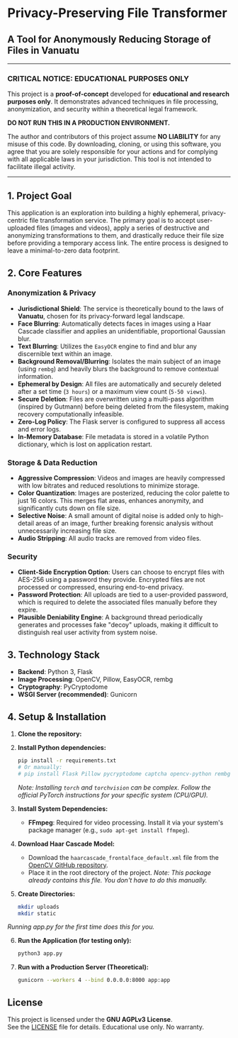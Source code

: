 # Privacy-Preserving File Transformer

## A Tool for Anonymously Reducing Storage of Files in Vanuatu

---

### **CRITICAL NOTICE: EDUCATIONAL PURPOSES ONLY**

This project is a **proof-of-concept** developed for **educational and research purposes only**. It demonstrates advanced techniques in file processing, anonymization, and security within a theoretical legal framework.

**DO NOT RUN THIS IN A PRODUCTION ENVIRONMENT.**

The author and contributors of this project assume **NO LIABILITY** for any misuse of this code. By downloading, cloning, or using this software, you agree that you are solely responsible for your actions and for complying with all applicable laws in your jurisdiction. This tool is not intended to facilitate illegal activity.

---

## 1. Project Goal

This application is an exploration into building a highly ephemeral, privacy-centric file transformation service. The primary goal is to accept user-uploaded files (images and videos), apply a series of destructive and anonymizing transformations to them, and drastically reduce their file size before providing a temporary access link. The entire process is designed to leave a minimal-to-zero data footprint.

## 2. Core Features

### Anonymization & Privacy
* **Jurisdictional Shield**: The service is theoretically bound to the laws of **Vanuatu**, chosen for its privacy-forward legal landscape.
* **Face Blurring**: Automatically detects faces in images using a Haar Cascade classifier and applies an unidentifiable, proportional Gaussian blur.
* **Text Blurring**: Utilizes the `EasyOCR` engine to find and blur any discernible text within an image.
* **Background Removal/Blurring**: Isolates the main subject of an image (using `rembg`) and heavily blurs the background to remove contextual information.
* **Ephemeral by Design**: All files are automatically and securely deleted after a set time (`3 hours`) or a maximum view count (`5-50 views`).
* **Secure Deletion**: Files are overwritten using a multi-pass algorithm (inspired by Gutmann) before being deleted from the filesystem, making recovery computationally infeasible.
* **Zero-Log Policy**: The Flask server is configured to suppress all access and error logs.
* **In-Memory Database**: File metadata is stored in a volatile Python dictionary, which is lost on application restart.

### Storage & Data Reduction
* **Aggressive Compression**: Videos and images are heavily compressed with low bitrates and reduced resolutions to minimize storage.
* **Color Quantization**: Images are posterized, reducing the color palette to just 16 colors. This merges flat areas, enhances anonymity, and significantly cuts down on file size.
* **Selective Noise**: A small amount of digital noise is added only to high-detail areas of an image, further breaking forensic analysis without unnecessarily increasing file size.
* **Audio Stripping**: All audio tracks are removed from video files.

### Security
* **Client-Side Encryption Option**: Users can choose to encrypt files with AES-256 using a password they provide. Encrypted files are not processed or compressed, ensuring end-to-end privacy.
* **Password Protection**: All uploads are tied to a user-provided password, which is required to delete the associated files manually before they expire.
* **Plausible Deniability Engine**: A background thread periodically generates and processes fake "decoy" uploads, making it difficult to distinguish real user activity from system noise.

## 3. Technology Stack

* **Backend**: Python 3, Flask
* **Image Processing**: OpenCV, Pillow, EasyOCR, rembg
* **Cryptography**: PyCryptodome
* **WSGI Server (recommended)**: Gunicorn

## 4. Setup & Installation

1.  **Clone the repository:**

2.  **Install Python dependencies:**
    ```bash
    pip install -r requirements.txt
    # Or manually:
    # pip install Flask Pillow pycryptodome captcha opencv-python rembg easyocr torch torchvision
    ```
    *Note: Installing `torch` and `torchvision` can be complex. Follow the official PyTorch instructions for your specific system (CPU/GPU).*

3.  **Install System Dependencies:**
    * **FFmpeg**: Required for video processing. Install it via your system's package manager (e.g., `sudo apt-get install ffmpeg`).

4.  **Download Haar Cascade Model:**
    * Download the `haarcascade_frontalface_default.xml` file from the [OpenCV GitHub repository](https://github.com/opencv/opencv/tree/master/data/haarcascades).
    * Place it in the root directory of the project.
*Note: This package already contains this file. You don't have to do this manually.*

5.  **Create Directories:**
    ```bash
    mkdir uploads
    mkdir static
    ```
*Running app.py for the first time does this for you.*

6.  **Run the Application (for testing only):**
    ```bash
    python3 app.py
    ```

7.  **Run with a Production Server (Theoretical):**
    ```bash
    gunicorn --workers 4 --bind 0.0.0.0:8000 app:app
    ```

## License
This project is licensed under the **GNU AGPLv3 License**.  
See the [LICENSE](./LICENSE) file for details. Educational use only. No warranty.
